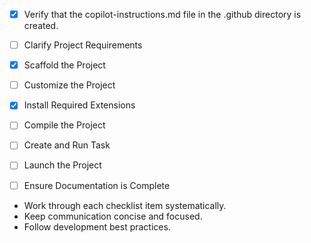<!-- Use this file to provide workspace-specific custom instructions to Copilot. For more details, visit https://code.visualstudio.com/docs/copilot/copilot-customization#_use-a-githubcopilotinstructionsmd-file -->
- [x] Verify that the copilot-instructions.md file in the .github directory is created.

- [ ] Clarify Project Requirements
- [x] Scaffold the Project
- [ ] Customize the Project
- [x] Install Required Extensions
- [ ] Compile the Project
- [ ] Create and Run Task
- [ ] Launch the Project
- [ ] Ensure Documentation is Complete

- Work through each checklist item systematically.
- Keep communication concise and focused.
- Follow development best practices.
